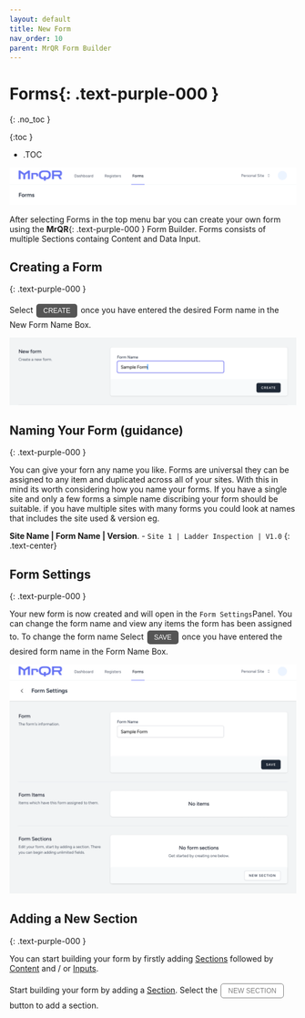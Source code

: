 ```yaml
---
layout: default
title: New Form
nav_order: 10
parent: MrQR Form Builder
---
```

<html>
<head>
<style>
.button {
  padding: 5px 12px;
  text-align: center;
  text-decoration: none;
  display: inline-block;
  font-size: 12px;
  margin: 4px 2px;
  cursor: pointer; }
.button1 {background-color: #555555;} /* Black */
.button2 {background-color: white;}
.button1 {color: white;}
.button2 {color: grey;}
.button1 {border: none;}
.button2 {border: 1px solid grey}
.button1 {border-radius: 5px;}
.button2 {border-radius: 5px;}
</style>
</head>
</html>

# **Forms**{: .text-purple-000 }
{: .no_toc }

{:toc }
- .TOC
  
![MrQR Form Builder](/assets/images/Forms/MrQR_Forms_Header.png "Header")

After selecting Forms in the top menu bar you can create your own form using the **MrQR**{: .text-purple-000 } Form Builder. Forms consists of multiple Sections containg Content and Data Input. 

## Creating a Form
{: .text-purple-000 }

Select <button class="button button1">CREATE</button> once you have entered the desired Form name in the New Form Name Box.

![MrQR Form Builder](/assets/images/Forms/MrQR_Form_Create_New.png "Create Form")

## Naming Your Form (guidance)
{: .text-purple-000 }

You can give your forn any name you like. Forms are universal they can be assigned to any item and duplicated across all of your sites. With this in mind its worth considering how you name your forms.
If you have a single site and only a few forms a simple name discribing your form should be suitable. if you have multiple sites with many forms you could look at names that includes the site used & version eg. 

**Site Name | Form Name | Version**. - `Site 1 | Ladder Inspection | V1.0`
{: .text-center}

## Form Settings
{: .text-purple-000 }

Your new form is now created and will open in the `Form Settings`Panel.
You can change the form name and view any items the form has been assigned to.
To change the form name Select <button class="button button1">SAVE</button> once you have entered the desired form name in the Form Name Box.

![MrQR Form Builder](/assets/images/Forms/MrQR_Form_New_Form_Menu.png "New Form Page")

## Adding a New Section
{: .text-purple-000 }

You can start building your form by firstly adding 
[Sections](https://docs.mrqr.me/FormBuilder/Section) 
followed by 
[Content](https://docs.mrqr.me/FormBuilder/Content)
 and / or 
[Inputs](https://docs.mrqr.me/FormBuilder/Data_Inputs).








Start building your form by adding a [Section](https://docs.mrqr.me/FormBuilder/Section). Select the <a href="https://docs.mrqr.me/FormBuilder/Section">  <button class="button button2">NEW SECTION</button></a> button to add a section.
